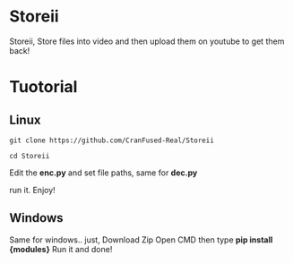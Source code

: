 # Storeii
Storeii, Store files into video and then upload them on youtube to get them back! 

# Tuotorial

## Linux

```
git clone https://github.com/CranFused-Real/Storeii

cd Storeii
```

Edit the **enc.py** and set file paths, same for **dec.py**

run it. Enjoy!

## Windows

Same for windows.. just,
Download Zip
Open CMD then type **pip install {modules}**
Run it and done!
